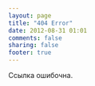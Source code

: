 ```yaml
---
layout: page
title: "404 Error"
date: 2012-08-31 01:01
comments: false
sharing: false
footer: true
---
```

Ссылка ошибочна.
